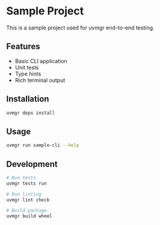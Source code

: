 # Sample Project

This is a sample project used for uvmgr end-to-end testing.

## Features

- Basic CLI application
- Unit tests
- Type hints
- Rich terminal output

## Installation

```bash
uvmgr deps install
```

## Usage

```bash
uvmgr run sample-cli --help
```

## Development

```bash
# Run tests
uvmgr tests run

# Run linting
uvmgr lint check

# Build package
uvmgr build wheel
```